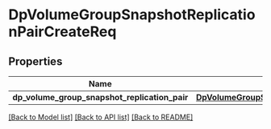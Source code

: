 # DpVolumeGroupSnapshotReplicationPairCreateReq

## Properties
Name | Type | Description | Notes
------------ | ------------- | ------------- | -------------
**dp_volume_group_snapshot_replication_pair** | [**DpVolumeGroupSnapshotReplicationPairCreateReqGroupPair**](DpVolumeGroupSnapshotReplicationPairCreateReqGroupPair.md) |  | 

[[Back to Model list]](../README.md#documentation-for-models) [[Back to API list]](../README.md#documentation-for-api-endpoints) [[Back to README]](../README.md)


